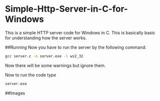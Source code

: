 # Simple-Http-Server-in-C-for-Windows
This is a simple HTTP server code for Windows in C.
This is basically basic for understanding how the server works.

##Running
Now you have to run the server by the following command:
```bash
gcc server.c -o server.exe -l ws2_32
```

Now there will be some warnings but ignore them.

Now to run the code type
```bash
server.exe
 ```
 
 ##Images
 
